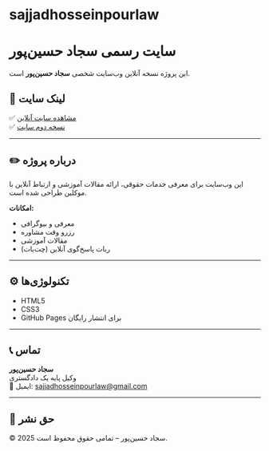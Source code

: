 # sajjadhosseinpourlaw
# سایت رسمی سجاد حسین‌پور

این پروژه نسخه آنلاین وب‌سایت شخصی **سجاد حسین‌پور** است.

## 🔗 لینک سایت

✅ [مشاهده سایت آنلاین](https://sajjad-1370.github.io/Sajjadlaw/)  
✅ [نسخه دوم سایت](https://sajjadsajjad1234.github.io/sajjadhosseinpourlaw/)

---

## ✏️ درباره پروژه

این وب‌سایت برای معرفی خدمات حقوقی، ارائه مقالات آموزشی و ارتباط آنلاین با موکلین طراحی شده است.

**امکانات:**
- معرفی و بیوگرافی
- رزرو وقت مشاوره
- مقالات آموزشی
- ربات پاسخ‌گوی آنلاین (چت‌بات)

---

## ⚙️ تکنولوژی‌ها

- HTML5
- CSS3
- GitHub Pages برای انتشار رایگان

---

## 📞 تماس

**سجاد حسین‌پور**  
وکیل پایه یک دادگستری  
📧 ایمیل: [sajjadhosseinpourlaw@gmail.com](mailto:sajjadhosseinpourlaw@gmail.com)

---

## 🪪 حق نشر

© 2025 سجاد حسین‌پور – تمامی حقوق محفوظ است.